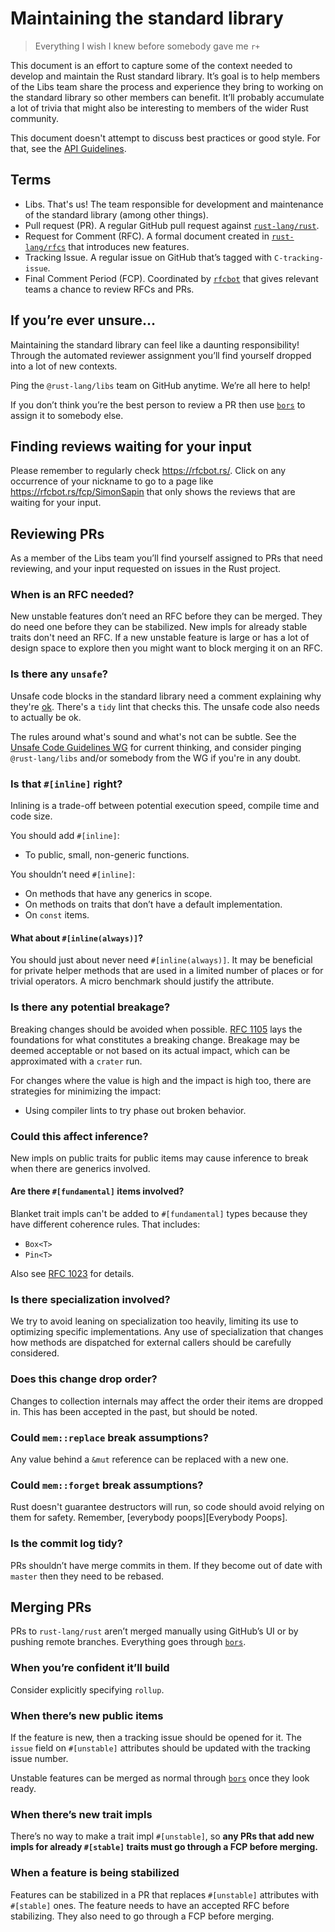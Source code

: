 # Maintaining the standard library

> Everything I wish I knew before somebody gave me `r+`

This document is an effort to capture some of the context needed to develop and maintain the Rust standard library. It’s goal is to help members of the Libs team share the process and experience they bring to working on the standard library so other members can benefit. It’ll probably accumulate a lot of trivia that might also be interesting to members of the wider Rust community.

This document doesn't attempt to discuss best practices or good style. For that, see the [API Guidelines].

## Terms

- Libs. That's us! The team responsible for development and maintenance of the standard library (among other things).
- Pull request (PR). A regular GitHub pull request against [`rust-lang/rust`].
- Request for Comment (RFC). A formal document created in [`rust-lang/rfcs`] that introduces new features.
- Tracking Issue. A regular issue on GitHub that’s tagged with `C-tracking-issue`.
- Final Comment Period (FCP). Coordinated by [`rfcbot`] that gives relevant teams a chance to review RFCs and PRs.

## If you’re ever unsure…

Maintaining the standard library can feel like a daunting responsibility! Through the automated reviewer assignment you’ll find yourself dropped into a lot of new contexts.

Ping the `@rust-lang/libs` team on GitHub anytime. We’re all here to help!

If you don’t think you’re the best person to review a PR then use [`bors`] to assign it to somebody else.

## Finding reviews waiting for your input

Please remember to regularly check https://rfcbot.rs/. Click on any occurrence of your nickname to go to a page like https://rfcbot.rs/fcp/SimonSapin that only shows the reviews that are waiting for your input.

## Reviewing PRs

As a member of the Libs team you’ll find yourself assigned to PRs that need reviewing, and your input requested on issues in the Rust project.

### When is an RFC needed?

New unstable features don’t need an RFC before they can be merged. They do need one before they can be stabilized. New impls for already stable traits don't need an RFC. If a new unstable feature is large or has a lot of design space to explore then you might want to block merging it on an RFC.

### Is there any `unsafe`?

Unsafe code blocks in the standard library need a comment explaining why they're [ok](https://doc.rust-lang.org/nomicon). There's a `tidy` lint that checks this. The unsafe code also needs to actually be ok.

The rules around what's sound and what's not can be subtle. See the [Unsafe Code Guidelines WG] for current thinking, and consider pinging `@rust-lang/libs` and/or somebody from the WG if you're in any doubt.

### Is that `#[inline]` right?

Inlining is a trade-off between potential execution speed, compile time and code size.

You should add `#[inline]`:

- To public, small, non-generic functions.

You shouldn’t need `#[inline]`:

- On methods that have any generics in scope.
- On methods on traits that don’t have a default implementation.
- On `const` items.

#### What about `#[inline(always)]`?

You should just about never need `#[inline(always)]`. It may be beneficial for private helper methods that are used in a limited number of places or for trivial operators. A micro benchmark should justify the attribute.

### Is there any potential breakage?

Breaking changes should be avoided when possible. [RFC 1105] lays the foundations for what constitutes a breaking change. Breakage may be deemed acceptable or not based on its actual impact, which can be approximated with a `crater` run.

For changes where the value is high and the impact is high too, there are strategies for minimizing the impact:

- Using compiler lints to try phase out broken behavior.

### Could this affect inference?

New impls on public traits for public items may cause inference to break when there are generics involved.

#### Are there `#[fundamental]` items involved?

Blanket trait impls can't be added to `#[fundamental]` types because they have different coherence rules. That includes:

- `Box<T>`
- `Pin<T>`

Also see [RFC 1023] for details.

### Is there specialization involved?

We try to avoid leaning on specialization too heavily, limiting its use to optimizing specific implementations. Any use of specialization that changes how methods are dispatched for external callers should be carefully considered.

### Does this change drop order?

Changes to collection internals may affect the order their items are dropped in. This has been accepted in the past, but should be noted.

### Could `mem::replace` break assumptions?

Any value behind a `&mut` reference can be replaced with a new one.

### Could `mem::forget` break assumptions?

Rust doesn't guarantee destructors will run, so code should avoid relying on them for safety. Remember, [everybody poops][Everybody Poops].

### Is the commit log tidy?

PRs shouldn’t have merge commits in them. If they become out of date with `master` then they need to be rebased.

## Merging PRs

PRs to `rust-lang/rust` aren’t merged manually using GitHub’s UI or by pushing remote branches. Everything goes through [`bors`].

### When you’re confident it’ll build

Consider explicitly specifying `rollup`.

### When there’s new public items

If the feature is new, then a tracking issue should be opened for it. The `issue` field on `#[unstable]` attributes should be updated with the tracking issue number.

Unstable features can be merged as normal through [`bors`] once they look ready.

### When there’s new trait impls

There’s no way to make a trait impl `#[unstable]`, so **any PRs that add new impls for already `#[stable]` traits must go through a FCP before merging.**

### When a feature is being stabilized

Features can be stabilized in a PR that replaces `#[unstable]` attributes with `#[stable]` ones. The feature needs to have an accepted RFC before stabilizing. They also need to go through a FCP before merging.

[API Guidelines]: https://rust-lang.github.io/api-guidelines
[Unsafe Code Guidelines WG]: https://github.com/rust-lang/unsafe-code-guidelines
[`rust-lang/rust`]: https://github.com/rust-lang/rust
[`rust-lang/rfcs`]: https://github.com/rust-lang/rfcs
[`rfcbot`]: https://github.com/rust-lang/rfcbot-rs
[`bors`]: https://github.com/rust-lang/homu
[RFC 1023]: https://rust-lang.github.io/rfcs/1023-rebalancing-coherence.html
[RFC 1105]: https://rust-lang.github.io/rfcs/1105-api-evolution.html
[Everyone Poops]: http://cglab.ca/~abeinges/blah/everyone-poops
